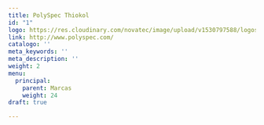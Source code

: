 ```yaml
---
title: PolySpec Thiokol
id: "1"
logo: https://res.cloudinary.com/novatec/image/upload/v1530797588/logos/e363be278e65b7ca9441a0d50bab2f14-polyspec.jpg
link: http://www.polyspec.com/
catalogo: ''
meta_keywords: ''
meta_description: ''
weight: 2
menu:
  principal:
    parent: Marcas
    weight: 24
draft: true

---
```


